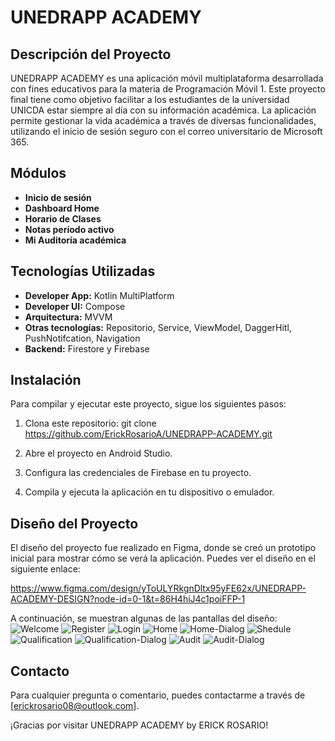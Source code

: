 # UNEDRAPP ACADEMY

## Descripción del Proyecto

UNEDRAPP ACADEMY es una aplicación móvil multiplataforma desarrollada con fines educativos para la materia de Programación Móvil 1. Este proyecto final tiene como objetivo facilitar a los estudiantes de la universidad UNICDA estar siempre al día con su información académica. La aplicación permite gestionar la vida académica a través de diversas funcionalidades, utilizando el inicio de sesión seguro con el correo universitario de Microsoft 365.

## Módulos

- **Inicio de sesión**
- **Dashboard Home**
- **Horario de Clases**
- **Notas período activo**
- **Mi Auditoría académica**

## Tecnologías Utilizadas

- **Developer App:** Kotlin MultiPlatform
- **Developer UI:** Compose
- **Arquitectura:** MVVM
- **Otras tecnologías:** Repositorio, Service, ViewModel, DaggerHitl, PushNotifcation, Navigation
- **Backend:** Firestore y Firebase

## Instalación

Para compilar y ejecutar este proyecto, sigue los siguientes pasos:

1. Clona este repositorio:
   git clone https://github.com/ErickRosarioA/UNEDRAPP-ACADEMY.git

2. Abre el proyecto en Android Studio.
3. Configura las credenciales de Firebase en tu proyecto.
4. Compila y ejecuta la aplicación en tu dispositivo o emulador.

## Diseño del Proyecto
El diseño del proyecto fue realizado en Figma, donde se creó un prototipo inicial para mostrar cómo se verá la aplicación. Puedes ver el diseño en el siguiente enlace:

   https://www.figma.com/design/yToULYRkgnDltx95yFE62x/UNEDRAPP-ACADEMY-DESIGN?node-id=0-1&t=86H4hiJ4c1poiFFP-1

A continuación, se muestran algunas de las pantallas del diseño:
![Welcome](https://github.com/user-attachments/assets/094dfdcf-eb7b-427e-ae65-6d46cd3b8e8c)
![Register](https://github.com/user-attachments/assets/116f5b5d-b585-42f6-a2c4-0557632e8bae)
![Login](https://github.com/user-attachments/assets/935489f3-f5c4-463a-a363-22c9dfcaa584)
![Home](https://github.com/user-attachments/assets/85056a15-b3f6-40e5-aeba-e9109d039148)
![Home-Dialog](https://github.com/user-attachments/assets/da385533-48d4-4e86-8574-4604b2a6e6ce)
![Shedule](https://github.com/user-attachments/assets/b1c4ac6c-e294-4e20-a133-12c3625307cf)
![Qualification](https://github.com/user-attachments/assets/66e2bfeb-41e4-4c82-96d3-2419b5273206)
![Qualification-Dialog](https://github.com/user-attachments/assets/a4d1ef1a-556b-46ef-a152-92171bf5b90d)
![Audit](https://github.com/user-attachments/assets/df75c627-8ae9-44d1-ae5e-2449ad2d9e3f)
![Audit-Dialog](https://github.com/user-attachments/assets/1ee9310c-fde1-49a2-b28f-e07941bfd157)


## Contacto

Para cualquier pregunta o comentario, puedes contactarme a través de [erickrosario08@outlook.com].

¡Gracias por visitar UNEDRAPP ACADEMY by ERICK ROSARIO!
